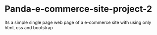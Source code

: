 # Panda-e-commerce-site-project-2
Its a simple single page web page of a e-commerce site with using only html, css and bootstrap
